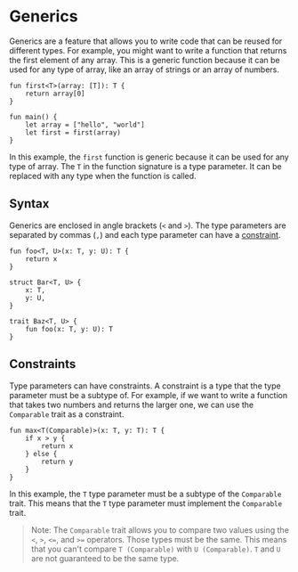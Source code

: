 # Generics

Generics are a feature that allows you to write code that can be reused for different types. For example, you might want to write a function that returns the first element of any array. This is a generic function because it can be used for any type of array, like an array of strings or an array of numbers.

```ruda
fun first<T>(array: [T]): T {
    return array[0]
}

fun main() {
    let array = ["hello", "world"]
    let first = first(array)
}
```

In this example, the `first` function is generic because it can be used for any type of array. The `T` in the function signature is a type parameter. It can be replaced with any type when the function is called.

## Syntax

Generics are enclosed in angle brackets (`<` and `>`). The type parameters are separated by commas (`,`) and each type parameter can have a [constraint](#constraints).

```ruda
fun foo<T, U>(x: T, y: U): T {
    return x
}

struct Bar<T, U> {
    x: T,
    y: U,
}

trait Baz<T, U> {
    fun foo(x: T, y: U): T
}
```

## Constraints

Type parameters can have constraints. A constraint is a type that the type parameter must be a subtype of. For example, if we want to write a function that takes two numbers and returns the larger one, we can use the `Comparable` trait as a constraint.

```ruda
fun max<T(Comparable)>(x: T, y: T): T {
    if x > y {
        return x
    } else {
        return y
    }
}
```

In this example, the `T` type parameter must be a subtype of the `Comparable` trait. This means that the `T` type parameter must implement the `Comparable` trait.

> Note: The `Comparable` trait allows you to compare two values using the `<`, `>`, `<=`, and `>=` operators. Those types must be the same.
> This means that you can't compare `T (Comparable)` with `U (Comparable)`. `T` and `U` are not guaranteed to be the same type.